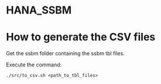 # HANA_SSBM

# How to generate the CSV files

Get the ssbm folder containing the ssbm tbl files.

Execute the command:

```
./src/to_csv.sh <path_to_tbl_files>
```
